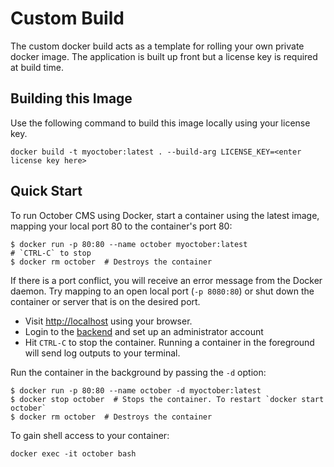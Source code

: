 # Custom Build

The custom docker build acts as a template for rolling your own private docker image. The application is built up front but a license key is required at build time.

## Building this Image

Use the following command to build this image locally using your license key.

    docker build -t myoctober:latest . --build-arg LICENSE_KEY=<enter license key here>

## Quick Start

To run October CMS using Docker, start a container using the latest image, mapping your local port 80 to the container's port 80:

    $ docker run -p 80:80 --name october myoctober:latest
    # `CTRL-C` to stop
    $ docker rm october  # Destroys the container

If there is a port conflict, you will receive an error message from the Docker daemon. Try mapping to an open local port (`-p 8080:80`) or shut down the container or server that is on the desired port.

 - Visit [http://localhost](http://localhost) using your browser.
 - Login to the [backend](http://localhost/backend) and set up an administrator account
 - Hit `CTRL-C` to stop the container. Running a container in the foreground will send log outputs to your terminal.

Run the container in the background by passing the `-d` option:

    $ docker run -p 80:80 --name october -d myoctober:latest
    $ docker stop october  # Stops the container. To restart `docker start october`
    $ docker rm october  # Destroys the container

To gain shell access to your container:

    docker exec -it october bash
